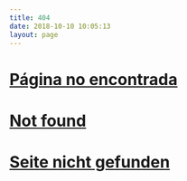 ```yaml
---
title: 404
date: 2018-10-10 10:05:13
layout: page
---
```


# [Página no encontrada](/es)
# [Not found](/en)
# [Seite nicht gefunden](/de)

